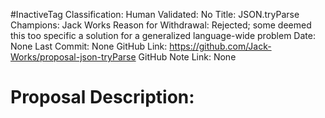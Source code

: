 #InactiveTag
Classification:
Human Validated: No
Title: JSON.tryParse
Champions: Jack Works
Reason for Withdrawal: Rejected; some deemed this too specific a solution for a generalized language-wide problem
Date: None
Last Commit: None
GitHub Link: https://github.com/Jack-Works/proposal-json-tryParse
GitHub Note Link: None

# Proposal Description:
